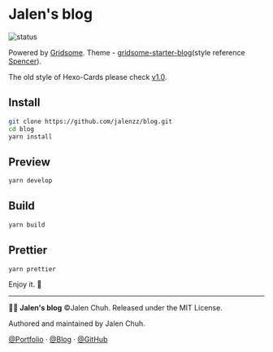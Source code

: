 # Jalen's blog

![status](https://img.shields.io/github/workflow/status/jalenzz/blog/Deploy?style=flat)

Powered by [Gridsome](http://gridsome.org/). Theme - [gridsome-starter-blog](https://github.com/gridsome/gridsome-starter-blog)(style reference [Spencer](https://spencerwoo.com/)).

The old style of Hexo-Cards please check [v1.0](https://github.com/jalenzz/blog/tree/v1.0).

## Install

```bash
git clone https://github.com/jalenzz/blog.git
cd blog
yarn install
```

## Preview

```bash
yarn develop
```

## Build

```bash
yarn build
```

## Prettier

```bash
yarn prettier
```

Enjoy it. :bow:

---

:man_technologist: **Jalen's blog** ©Jalen Chuh. Released under the MIT License.

Authored and maintained by Jalen Chuh.

[@Portfolio](https://jalenz.cn) · [@Blog](https://jalenz.cn) · [@GitHub](https://github.com/jalenzz)
